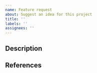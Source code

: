```yaml
---
name: Feature request
about: Suggest an idea for this project
title: ''
labels: ''
assignees: ''
---
```


## Description

## References
